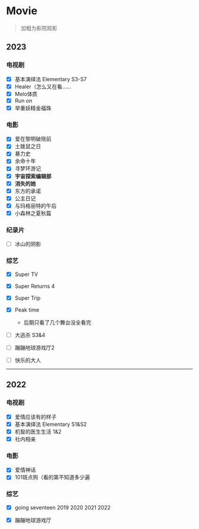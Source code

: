 # Movie 

> 加粗为影院观影

## 2023
### 电视剧<!-- {docsify-ignore} -->
- [x] 基本演绎法 Elementary S3-S7
- [x] Healer（怎么又在看……
- [x] Melo体质
- [x] Run on
- [x] 举重妖精金福珠

### 电影<!-- {docsify-ignore} -->
- [x] 爱在黎明破晓前
- [x] 土拨鼠之日
- [x] 暴力史
- [x] 余命十年
- [x] 寻梦环游记
- [x] **宇宙探索编辑部**
- [x] **消失的她**
- [x] 东方的承诺
- [x] 公主日记
- [x] 与玛格丽特的午后
- [x] 小森林之夏秋篇

### 纪录片<!-- {docsify-ignore} -->
- [ ] 冰山的阴影

### 综艺<!-- {docsify-ignore} -->
- [x] Super TV
- [x] Super Returns 4
- [x] Super Trip
- [x] Peak time
    - 后期只看了几个舞台没全看完
- [ ] 大逃杀 S3&4
- [ ] 蹦蹦地球游戏厅2
- [ ] 快乐的大人


---

## 2022
### 电视剧<!-- {docsify-ignore} -->
- [x] 爱情应该有的样子
- [x] 基本演绎法 Elementary S1&S2
- [x] 机智的医生生活 1&2
- [x] 社内相亲

### 电影<!-- {docsify-ignore} -->
- [x] 爱情神话
- [x] 101斑点狗（看的第不知道多少遍

### 综艺<!-- {docsify-ignore} -->
- [x] going seventeen 2019 2020 2021 2022
- [x] 蹦蹦地球游戏厅

